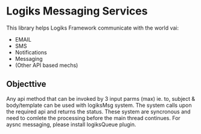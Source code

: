 # Logiks Messaging Services

This library helps Logiks Framework communicate with the world vai:

+ EMAIL
+ SMS
+ Notifications
+ Messaging
+ (Other API based mechs)


## Objecttive

Any api method that can be invoked by 3 input parms (max) ie. to, subject & body/template can be used
with logiksMsg system. The system calls upon the required api and returns the status. These system are 
syncronous and need to comlete the processing before the main thread continues. For aysnc messaging, please
install logiksQueue plugin.